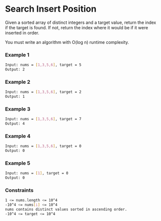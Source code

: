 # Search Insert Position

Given a sorted array of distinct integers and a target value, return the index if the target is found. If not, return the index where it would be if it were inserted in order.

You must write an algorithm with O(log n) runtime complexity.

### Example 1
```sh
Input: nums = [1,3,5,6], target = 5
Output: 2
```

### Example 2
```sh
Input: nums = [1,3,5,6], target = 2
Output: 1
```

### Example 3
```sh
Input: nums = [1,3,5,6], target = 7
Output: 4
```

### Example 4
```sh
Input: nums = [1,3,5,6], target = 0
Output: 0
```

### Example 5
```sh
Input: nums = [1], target = 0
Output: 0
```

### Constraints
```sh
1 <= nums.length <= 10^4
-10^4 <= nums[i] <= 10^4
nums contains distinct values sorted in ascending order.
-10^4 <= target <= 10^4
```
